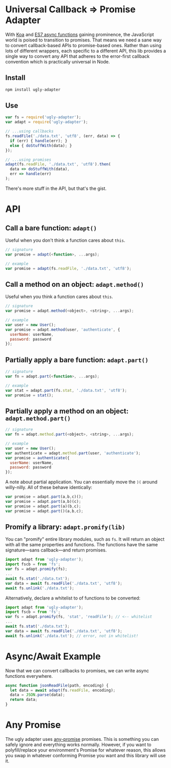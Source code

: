 # Universal Callback => Promise Adapter

With [Koa](http://koajs.com/) and [ES7 async functions](https://jakearchibald.com/2014/es7-async-functions/) gaining prominence, the JavaScript world is poised to transition to promises.
That means we need a sane way to convert callback-based APIs to promise-based ones.
Rather than using lots of different wrappers, each specific to a different API, this lib provides a single way to convert any API that adheres to the error-first callback convention which is practically universal in Node.

## Install

```bash
npm install ugly-adapter
```

## Use

```js
var fs = require('ugly-adapter');
var adapt = require('ugly-adapter');

// ...using callbacks
fs.readFile('./data.txt', 'utf8', (err, data) => {
  if (err) { handle(err); }
  else { doStuffWith(data); }
});

// ...using promises
adapt(fs.readFile, './data.txt', 'utf8').then(
  data => doStuffWith(data),
  err => handle(err)
);
```

There's more stuff in the API, but that's the gist.

# API

## Call a bare function: `adapt()`

Useful when you don't think a function cares about `this`.

```js
// signature
var promise = adapt(<function>, ...args);

// example
var promise = adapt(fs.readFile, './data.txt', 'utf8');
```

## Call a method on an object: `adapt.method()`

Useful when you think a function cares about `this`.

```js
// signature
var promise = adapt.method(<object>, <string>, ...args);

// example
var user = new User();
var promise = adapt.method(user, 'authenticate', {
  userName: userName,
  password: password
});
```

## Partially apply a bare function: `adapt.part()`

```js
// signature
var fn = adapt.part(<function>, ...args);

// example
var stat = adapt.part(fs.stat, './data.txt', 'utf8');
var promise = stat();
```

## Partially apply a method on an object: `adapt.method.part()`

```js
// signature
var fn = adapt.method.part(<object>, <string>, ...args);

// example
var user = new User();
var authenticate = adapt.method.part(user, 'authenticate');
var promise = authenticate({
  userName: userName,
  password: password
});
```

A note about partial application.
You can essentially move the `)(` around willy-nilly.
All of these behave identically:

```js
var promise = adapt.part(a,b,c)();
var promise = adapt.part(a,b)(c);
var promise = adapt.part(a)(b,c);
var promise = adapt.part()(a,b,c);
```

## Promify a library: `adapt.promify(lib)`

You can "promify" entire library modules, such as `fs`.
It will return an object with all the same properties and functions.
The functions have the same signature—sans callback—and return promises.

```js
import adapt from 'ugly-adapter');
import fscb = from 'fs';
var fs = adapt.promify(fs);
...
await fs.stat('./data.txt');
var data = await fs.readFile('./data.txt', 'utf8');
await fs.unlink('./data.txt');
```

Alternatively, declare a whitelist to of functions to be converted:

```js
import adapt from 'ugly-adapter');
import fscb = from 'fs';
var fs = adapt.promify(fs, 'stat', 'readFile'); // <-- whitelist
...
await fs.stat('./data.txt');
var data = await fs.readFile('./data.txt', 'utf8');
await fs.unlink('./data.txt'); // error, not in whitelist!
```

# Async/Await Example

Now that we can convert callbacks to promises, we can write async functions everywhere.

```js
async function jsonReadFile(path, encoding) {
  let data = await adapt(fs.readFile, encoding);
  data = JSON.parse(data);
  return data;
}
```

# Any Promise

The ugly adapter uses [any-promise](https://github.com/kevinbeaty/any-promise) promises.
This is something you can safely ignore and everything works normally.
However, if you want to polyfill/replace your environment's Promise for whatever reason, this allows you swap in whatever conforming Promise you want and this library will use it.
